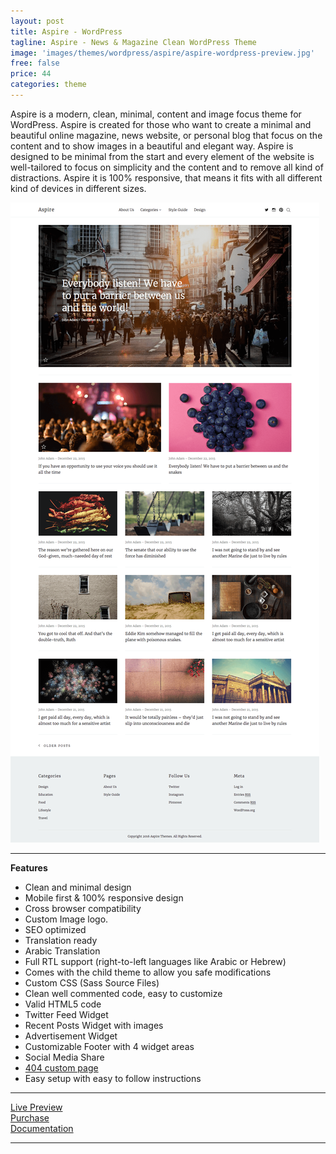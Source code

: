 ```yaml
---
layout: post
title: Aspire - WordPress
tagline: Aspire - News & Magazine Clean WordPress Theme
image: 'images/themes/wordpress/aspire/aspire-wordpress-preview.jpg'
free: false
price: 44
categories: theme
---
```


Aspire is a modern, clean, minimal, content and image focus theme for WordPress. Aspire is created for those who want to create a minimal and beautiful online magazine, news website, or personal blog that focus on the content and to show images in a beautiful and elegant way. Aspire is designed to be minimal from the start and every element of the website is well-tailored to focus on simplicity and the content and to remove all kind of distractions. Aspire it is 100% responsive, that means it fits with all different kind of devices in different sizes.

![aspire-wordpress-full-preview](/images/themes/wordpress/aspire/aspire-wordpress-full-preview.png)

* * *

**Features**

- Clean and minimal design
- Mobile first &amp; 100% responsive design
- Cross browser compatibility
- Custom Image logo.
- SEO optimized
- Translation ready
- Arabic Translation
- Full RTL support (right-to-left languages like Arabic or Hebrew)
- Comes with the child theme to allow you safe modifications
- Custom CSS (Sass Source Files)
- Clean well commented code, easy to customize
- Valid HTML5 code
- Twitter Feed Widget
- Recent Posts Widget with images
- Advertisement Widget
- Customizable Footer with 4 widget areas
- Social Media Share
- <a href="http://aspire-wp.aspirethemes.com/404">404 custom page</a>
- Easy setup with easy to follow instructions

* * *

<div class="row">
  <div class="column medium-4 large-4">
    <a class="button button--large button--expand" href="http://aspire-wordpress.aspirethemes.com/" target="_blank">Live Preview</a>
  </div>
  <div class="column medium-4 large-4">
    <a class="button button--expand button--large button--success" href="http://themeforest.net/item/-aspire-news-magazine-clean-wordpress-theme/15086977" target="_blank">Purchase</a>
  </div>
  <div class="column medium-4 large-4">
    <a class="button button--large button--expand" href="http://aspirethemes.com/docs/aspire-wordpress.html" target="_blank">Documentation</a>
  </div>
</div>

* * *